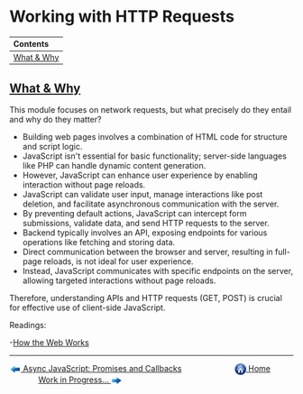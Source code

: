 # Working with HTTP Requests

| Contents                 |
| :----------------------- |
| [What & Why](#what--why) |

## [What & Why](https://drive.google.com/uc?export=view&id=18MZto3hCXlh6x1PZIgKVotxtfF23MSWh)

This module focuses on network requests, but what precisely do they entail and why do they matter?

- Building web pages involves a combination of HTML code for structure and script logic.
- JavaScript isn't essential for basic functionality; server-side languages like PHP can handle dynamic content generation.
- However, JavaScript can enhance user experience by enabling interaction without page reloads.
- JavaScript can validate user input, manage interactions like post deletion, and facilitate asynchronous communication with the server.
- By preventing default actions, JavaScript can intercept form submissions, validate data, and send HTTP requests to the server.
- Backend typically involves an API, exposing endpoints for various operations like fetching and storing data.
- Direct communication between the browser and server, resulting in full-page reloads, is not ideal for user experience.
- Instead, JavaScript communicates with specific endpoints on the server, allowing targeted interactions without page reloads.

Therefore, understanding APIs and HTTP requests (GET, POST) is crucial for effective use of client-side JavaScript.

Readings:

-[How the Web Works](https://academind.com/tutorials/how-the-web-works)

---

[<img align="center" src="../images/left_arrow.png" height="20" width="20"/> Async JavaScript: Promises and Callbacks](../Async-JS-Promises-and-Callbacks/README.md)&nbsp; &nbsp; &nbsp; &nbsp; &nbsp; &nbsp; &nbsp; &nbsp; &nbsp; &nbsp; &nbsp; &nbsp; [<img align="center" src="../images/home.png" height="20" width="20"/> Home](../README.md) &nbsp; &nbsp; &nbsp; &nbsp; &nbsp; &nbsp; &nbsp; &nbsp; &nbsp; &nbsp; &nbsp; &nbsp;[Work in Progress... <img align="center" src="../images/right_arrow.png" height="20" width="20"/>](../README.md)
